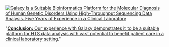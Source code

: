 <div class="row">
  <div class="col-1"></div>
  <div class="col-10">
    <!-- Galaxy is Suitable paper -->

[![Galaxy Is a Suitable Bioinformatics Platform for the Molecular Diagnosis of Human Genetic Disorders Using High-Throughput Sequencing Data Analysis. Five Years of Experience in a Clinical Laboratory](/images/splash/galaxy-suitable-paper.png)](https://doi.org/10.1093/clinchem/hvab220)

  </div>
  <div class="col-1"></div>
</div>
<div class="row text-center trim-p h3">
  <div class="col-2"></div>
  <div class="col-8">

"[**Conclusion:** Our experience with Galaxy demonstrates it to be a suitable platform for HTS data analysis with vast potential to benefit patient care in a clinical laboratory setting](https://doi.org/10.1093/clinchem/hvab220)."

  </div>
  <div class="col-2"></div>
</div>